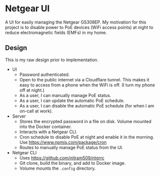 # Netgear UI

A UI for easily managing the Netgear GS308EP. My motivation for this project is to disable power to PoE devices (WiFi access points) at night to reduce electromagnetic fields (EMFs) in my home.

## Design

This is my raw design prior to implementation.

- UI
    - Password authenticated.
    - Open to the public internet via a Cloudflare tunnel. This makes it easy to access from a phone when the WiFi is off. (I turn my phone off at night.)
    - As a user, I can manually manage PoE status.
    - As a user, I can update the automatic PoE schedule.
    - As a user, I can disable the automatic PoE schedule (for when I am on-call at work).
- Server
    - Stores the encrypted password in a file on disk. Volume mounted into the Docker container.
    - Interacts with a Netgear CLI.
    - Cron schedule to disable PoE at night and enable it in the morning. Use https://www.npmjs.com/package/cron
    - Routes to manually manage PoE status from the UI.
- Netgear CLI
    - Uses https://github.com/nitram509/ntgrrc
    - Git clone, build the binary, and add to Docker image.
    - Volume mounts the `.config` directory.
